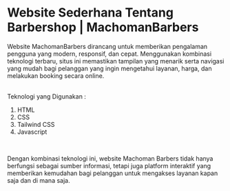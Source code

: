 # Website Sederhana Tentang Barbershop | MachomanBarbers
<p>Website MachomanBarbers dirancang untuk memberikan pengalaman pengguna yang modern, responsif, dan cepat. Menggunakan kombinasi teknologi terbaru, situs ini memastikan tampilan yang menarik serta navigasi yang mudah bagi pelanggan yang ingin mengetahui layanan, harga, dan melakukan booking secara online.</p>
<br>
Teknologi yang Digunakan :
<ol>
  <li>HTML</li>
  <li>CSS</li>
  <li>Tailwind CSS</li>
  <li>Javascript</li>
</ol>
<br>
<p>Dengan kombinasi teknologi ini, website Machoman Barbers tidak hanya berfungsi sebagai sumber informasi, tetapi juga platform interaktif yang memberikan kemudahan bagi pelanggan untuk mengakses layanan kapan saja dan di mana saja.</p>
